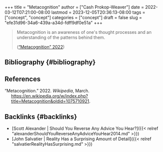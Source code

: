+++
title = "Metacognition"
author = ["Cash Prokop-Weaver"]
date = 2022-03-12T07:21:00-08:00
lastmod = 2023-12-05T20:36:13-08:00
tags = ["concept", "concept"]
categories = ["concept"]
draft = false
slug = "efe31d96-34a6-439a-a34d-fdff9df0e51a"
+++

> Metacognition is an awareness of one's thought processes and an understanding of the patterns behind them.
>
> (<a href="#citeproc_bib_item_1">“Metacognition” 2022</a>)


## Bibliography {#bibliography}

## References

<style>.csl-entry{text-indent: -1.5em; margin-left: 1.5em;}</style><div class="csl-bib-body">
  <div class="csl-entry"><a id="citeproc_bib_item_1"></a>“Metacognition.” 2022. <i>Wikipedia</i>, March. <a href="https://en.wikipedia.org/w/index.php?title=Metacognition&oldid=1075710921">https://en.wikipedia.org/w/index.php?title=Metacognition&#38;oldid=1075710921</a>.</div>
</div>


## Backlinks {#backlinks}

-   [Scott Alexander | Should You Reverse Any Advice You Hear?]({{< relref "alexanderShouldYouReverseAnyAdviceYouHear2014.md" >}})
-   [John Salvatier | Reality Has a Surprising Amount of Detail]({{< relref "salvatierRealityHasSurprising.md" >}})
